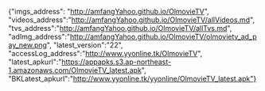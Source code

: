 {"imgs_address": "http://amfangYahoo.github.io/OlmovieTV", "videos_address":"http://amfangYahoo.github.io/OlmovieTV/allVideos.md", "tvs_address":"http://amfangYahoo.github.io/OlmovieTV/allTvs.md", "adImg_address":"http://amfangYahoo.github.io/OlmovieTV/olmovietv_ad_pay_new.png", "latest_version":"22", "accessLog_address":"http://www.yyonline.tk/OlmovieTV", "latest_apkurl":"https://appapks.s3.ap-northeast-1.amazonaws.com/OlmovieTV_latest.apk", "BKLatest_apkurl":"http://www.yyonline.tk/yyonline/OlmovieTV_latest.apk"}
